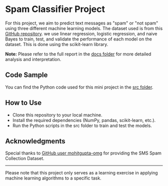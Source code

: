 # Spam Classifier Project

For this project, we aim to predict text messages as "spam" or "not spam" using three different machine learning models. The dataset used is from this [GitHub repository](https://github.com/mohitgupta-omg/Kaggle-SMS-Spam-Collection-Dataset-/blob/master/spam.csv). we use linear regression, logistic regression, and naive Bayes to train, test, and validate the performance of each model on the dataset. This is done using the scikit-learn library.

**Note:** Please refer to the full report in the [docs folder](/docs) for more detailed analysis and interpretation.

## Code Sample
You can find the Python code used for this mini project in the [src folder](/src).

## How to Use
- Clone this repository to your local machine.
- Install the required dependencies (NumPy, pandas, scikit-learn, etc.).
- Run the Python scripts in the src folder to train and test the models.

## Acknowledgments
Special thanks to [GitHub user mohitgupta-omg](https://github.com/mohitgupta-omg) for providing the SMS Spam Collection Dataset.

---

Please note that this project only serves as a learning exercise in applying machine learning algorithms to a specific task.